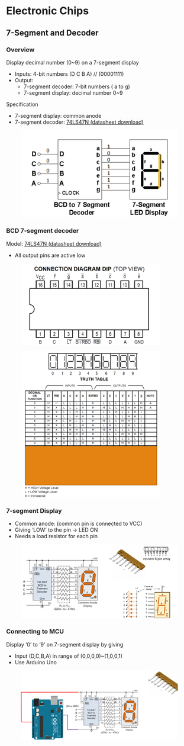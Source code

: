 # Electronic Chips

## 7-Segment and Decoder

### Overview

Display decimal number (0\~9) on a 7-segment display

* Inputs: 4-bit numbers (D C B A) // (00001111)
* Output:
  * 7-segment decoder: 7-bit numbers ( a to g)
  * 7-segment display: decimal number 0\~9

Specification

* 7-segment display: common anode
* 7-segment decoder: [74LS47N (datasheet download)](https://pdf1.alldatasheet.com/datasheet-pdf/download/5724/MOTOROLA/SN74LS47N.html)

<figure><img src="../../../.gitbook/assets/image (1) (1) (1) (1).png" alt=""><figcaption></figcaption></figure>

### BCD 7-segment decoder

Model: [74LS47N (datasheet download)](https://pdf1.alldatasheet.com/datasheet-pdf/download/5724/MOTOROLA/SN74LS47N.html)

* All output pins are active low

<figure><img src="../../../.gitbook/assets/image (1) (1) (1) (1) (1).png" alt="" width="375"><figcaption></figcaption></figure>

<figure><img src="../../../.gitbook/assets/image (2) (1) (1).png" alt="" width="375"><figcaption></figcaption></figure>

### 7-segment Display

* Common anode: (common pin is connected to VCC)
* Giving ‘LOW’ to the pin -> LED ON
* Needs a load resistor for each pin

<figure><img src="../../../.gitbook/assets/image (3) (1).png" alt=""><figcaption></figcaption></figure>

### Connecting to MCU

Display ‘0’ to ‘9’ on 7-segment display by giving

* Input (D,C,B,A) in range of (0,0,0,0)\~(1,0,0,1)
* Use Arduino Uno

<figure><img src="../../../.gitbook/assets/image (4) (1).png" alt=""><figcaption></figcaption></figure>
